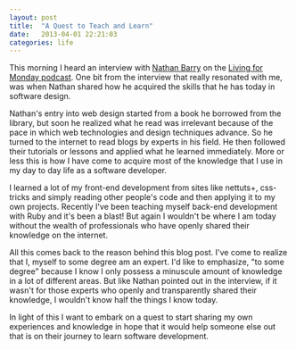 ```yaml
---
layout: post
title:  "A Quest to Teach and Learn"
date:   2013-04-01 22:21:03
categories: life
---
```


This morning I heard an interview with <a title="Nathan Barry" href="http://nathanbarry.com/" target="_blank">Nathan Barry</a> on the <a title="Living for Monday podcast with Nathan Barry" href="http://livingformonday.com/podcast/nathan-barry/" target="_blank">Living for Monday podcast</a>. One bit from the interview that really resonated with me, was when Nathan shared how he acquired the skills that he has today in software design.

Nathan's entry into web design started from a book he borrowed from the library, but soon he realized what he read was irrelevant because of the pace in which web technologies and design techniques advance. So he turned to the internet to read blogs by experts in his field. He then followed their tutorials or lessons and applied what he learned immediately. More or less this is how I have come to acquire most of the knowledge that I use in my day to day life as a software developer.

I learned a lot of my front-end development from sites like nettuts+, css-tricks and simply reading other people's code and then applying it to my own projects. Recently I've been teaching myself back-end development with Ruby and it's been a blast! But again I wouldn't be where I am today without the wealth of professionals who have openly shared their knowledge on the internet.

All this comes back to the reason behind this blog post. I've come to realize that I, myself to some degree am an expert. I'd like to emphasize, "to some degree" because I know I only possess a minuscule amount of knowledge in a lot of different areas. But like Nathan pointed out in the interview, if it wasn't for those experts who openly and transparently shared their knowledge, I wouldn't know half the things I know today.

In light of this I want to embark on a quest to start sharing my own experiences and knowledge in hope that it would help someone else out that is on their journey to learn software development.
